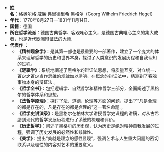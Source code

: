 - **姓名**：格奥尔格·威廉·弗里德里希·黑格尔（Georg Wilhelm Friedrich Hegel）
- **年代**：1770年8月27日—1831年11月14日.
- **国籍**：德国
- **所在哲学流派**：德国古典哲学、客观唯心主义，是德国古典唯心主义的集大成者，也是近代欧洲辩证法的大师.
- **代表作** ：
    - **《精神现象学》**：是其第一部也是最重要的一部著作，建立了一个庞大的体系来理解哲学的历史和世界本身，探讨了人类意识的发展历程和自我认知的过程。
    - **《逻辑学》**：系统地阐述了黑格尔的辩证法思想，将质量互变、对立统一、否定之否定当作思维的规律加以阐明，在概念的辩证法中，猜测到了客观事物本身的辩证法 。
    - **《哲学全书》**：包括逻辑学、自然哲学和精神哲学三部分，全面阐述了黑格尔的哲学体系和思想。
    - **《法哲学原理》**：探讨了法、道德、伦理等方面的问题，提出了“凡是合理的都是存在的，凡是存在的都是合理的”这一著名命题 。
    - **《哲学史讲演录》**：是黑格尔在柏林大学讲授哲学史课程的讲稿，对从古希腊到现代的哲学发展历程进行了系统的梳理和评价。
    - **《历史哲学》**：阐述了黑格尔的历史观，认为历史是绝对精神自我发展的过程，强调了历史发展的必然性和规律性。
    - **《美学》**：提出“美就是理念的感性显现”，强调艺术与人生重大问题的密切联系以及理性的内容对艺术的重要意义。
 
